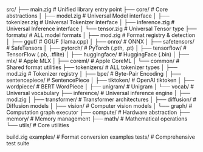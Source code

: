 
src/
├── main.zig                 # Unified library entry point
├── core/                    # Core abstractions
│   ├── model.zig           # Universal Model interface
│   ├── tokenizer.zig       # Universal Tokenizer interface
│   ├── inference.zig       # Universal Inference interface
│   └── tensor.zig          # Universal Tensor type
├── formats/                 # ALL model formats
│   ├── mod.zig             # Format registry & detection
│   ├── gguf/               # GGUF (llama.cpp)
│   ├── onnx/               # ONNX
│   ├── safetensors/        # SafeTensors
│   ├── pytorch/            # PyTorch (.pth, .pt)
│   ├── tensorflow/         # TensorFlow (.pb, .tflite)
│   ├── huggingface/        # HuggingFace (.bin)
│   ├── mlx/                # Apple MLX
│   ├── coreml/             # Apple CoreML
│   └── common/             # Shared format utilities
├── tokenizers/              # ALL tokenizer types
│   ├── mod.zig             # Tokenizer registry
│   ├── bpe/                # Byte-Pair Encoding
│   ├── sentencepiece/      # SentencePiece
│   ├── tiktoken/           # OpenAI tiktoken
│   ├── wordpiece/          # BERT WordPiece
│   ├── unigram/            # Unigram
│   └── vocab/              # Universal vocabulary
├── inference/              # Universal inference engine
│   ├── mod.zig
│   ├── transformer/        # Transformer architectures
│   ├── diffusion/          # Diffusion models
│   ├── vision/             # Computer vision models
│   └── graph/              # Computation graph executor
├── compute/                # Hardware abstraction
├── memory/                 # Memory management
├── math/                   # Mathematical operations
└── utils/                  # Core utilities

build.zig
examples/                   # Format conversion examples
tests/                      # Comprehensive test suite

